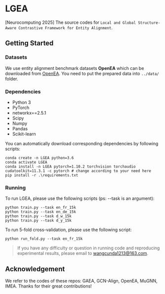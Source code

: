 # LGEA

[Neurocomputing 2025] The source codes for `Local and Global Structure-Aware Contrastive Framework for Entity Alignment`.

## Getting Started

### Datasets
We use entity alignment benchmark datasets **OpenEA** which can be downloaded from [OpenEA](https://github.com/nju-websoft/OpenEA). You need to put the prepared data into `../data/` folder.

### Dependencies
+ Python 3
+ PyTorch
+ networkx==2.5.1
+ Scipy
+ Numpy
+ Pandas
+ Scikit-learn

You can automatically download corresponding dependencies by following scripts:
```
conda create -n LGEA python=3.6
conda activate LGEA
conda install -n LGEA pytorch=1.10.2 torchvision torchaudio cudatoolkit=11.3.1 -c pytorch # change according to your need here
pip install -r .\requirements.txt
```

### Running
To run LGEA, please use the following scripts (ps: --task is an argument):
```
python train.py --task en_fr_15k
python train.py --task en_de_15k
python train.py --task d_w_15k
python train.py --task d_y_15k
```

To run 5-fold cross-validation, please use the following script:
```
python run_fold.py --task en_fr_15k
```


> If you have any difficulty or question in running code and reproducing experimental results, please email to wangcunda1213@163.com.

## Acknowledgement
We refer to the codes of these repos: GAEA, GCN-Align, OpenEA, MuGNN, IMEA. Thanks for their great contributions!
